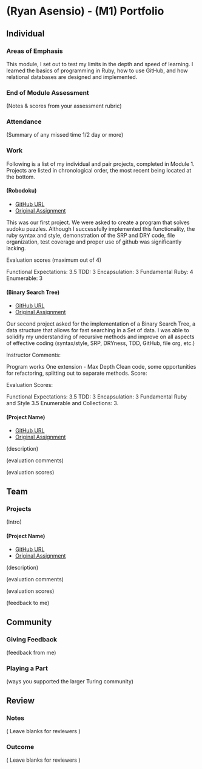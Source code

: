 # (Ryan Asensio) - (M1) Portfolio

## Individual

### Areas of Emphasis

This module, I set out to test my limits in the depth and speed of learning.
I learned the basics of programming in Ruby, how to use GitHub, and how
relational databases are designed and implemented.

### End of Module Assessment

(Notes & scores from your assessment rubric)

### Attendance

(Summary of any missed time 1/2 day or more)

### Work

Following is a list of my individual and pair projects, completed in Module 1.
Projects are listed in chronological order, the most recent being located at the
bottom.

#### (Robodoku)

* [GitHub URL](https://github.com/rasensio1/Robodoku.git)
* [Original Assignment](https://github.com/turingschool/challenges/blob/master/robodoku.markdown)

This was our first project. We were asked to create a program that solves
sudoku puzzles. Although I successfully implemented this functionality, the
ruby syntax and style, demonstration of the SRP and DRY code, file organization,
test coverage and proper use of github was significantly lacking.


Evaluation scores (maximum out of 4)

Functional Expectations: 3.5
TDD: 3
Encapsulation: 3
Fundamental Ruby: 4
Enumerable: 3

#### (Binary Search Tree)

* [GitHub URL](https://github.com/rasensio1/Binary_search_tree)
* [Original Assignment](https://github.com/turingschool/data_structures_and_algorithms/tree/master/binary_trees)

Our second project asked for the implementation of a Binary Search Tree, a data
structure that allows for fast searching in a Set of data. I was able to
solidify my understanding of recursive methods and improve on all aspects of
effective coding (syntax/style, SRP, DRYness, TDD, GitHub, file org, etc.)

Instructor Comments:

Program works
One extension - Max Depth
Clean code, some opportunities for refactoring, splitting out to separate methods.
Score:

Evaluation Scores:

Functional Expectations: 3.5
TDD: 3
Encapsulation: 3
Fundamental Ruby and Style 3.5
Enumerable and Collections: 3.

#### (Project Name)

* [GitHub URL]()
* [Original Assignment]()

(description)

(evaluation comments)

(evaluation scores)

## Team

### Projects

(Intro)

#### (Project Name)

* [GitHub URL]()
* [Original Assignment]()

(description)

(evaluation comments)

(evaluation scores)

(feedback to me)

## Community

### Giving Feedback

(feedback from me)

### Playing a Part

(ways you supported the larger Turing community)

## Review

### Notes

( Leave blanks for reviewers )

### Outcome

( Leave blanks for reviewers )
